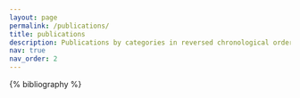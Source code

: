 ```yaml
---
layout: page
permalink: /publications/
title: publications
description: Publications by categories in reversed chronological order.
nav: true
nav_order: 2
---
```


<!-- _pages/publications.md -->
<div class="publications">

{% bibliography %}

</div>
